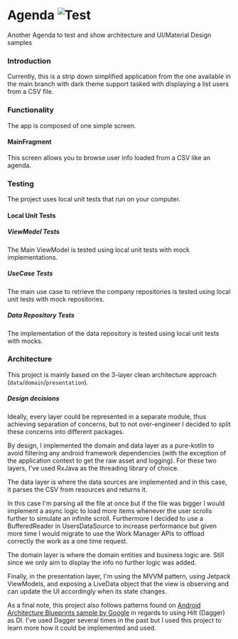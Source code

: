 # Agenda ![Test](https://github.com/GuillemRoca/github-browser-lab/workflows/CI/badge.svg?branch=test/all-about-users&event=push)
Another Agenda to test and show architecture and UI/Material Design samples

### Introduction

Currently, this is a strip down simplified application from the one available in the main branch with dark theme support tasked with displaying a list users from a CSV file.

### Functionality

The app is composed of one simple screen.

#### MainFragment

This screen allows you to browse user info loaded from a CSV like an agenda.

### Testing
The project uses local unit tests that run on your computer.

#### Local Unit Tests

##### ViewModel Tests
The Main ViewModel is tested using local unit tests with mock implementations.

##### UseCase Tests
The main use case to retrieve the company repositories is tested using local unit tests with mock repositories.

##### Data Repository Tests
The implementation of the data repository is tested using local unit tests with mocks.

### Architecture

This project is mainly based on the 3-layer clean architecture approach (`data`/`domain`/`presentation`).

##### Design decisions

Ideally, every layer could be represented in a separate module, thus achieving separation of concerns, but to not over-engineer I decided to split these concerns into different packages.

By design, I implemented the domain and data layer as a pure-kotlin to avoid filtering any android framework dependencies (with the exception of the application context to get the raw asset and logging). For these two layers, I've used RxJava as the threading library of choice.

The data layer is where the data sources are implemented and in this case, it parses the CSV from resources and returns it. 

In this case I'm parsing all the file at once but if the file was bigger I would implement a async logic to load more items whenever the user scrolls further to simulate an infinite scroll. Furthermore I decided to use a BufferedReader in UsersDataSource to increase performance but given more time I would migrate to use the Work Manager APIs to offload correctly the work as a one time request.

The domain layer is where the domain entities and business logic are. Still since we only aim to display the info no further logic was added.

Finally, in the presentation layer, I'm using the MVVM pattern, using Jetpack ViewModels, and exposing a LiveData object that the view is observing and can update the UI accordingly when its state changes.

As a final note, this project also follows patterns found on [Android Architecture Blueprints sample by Google](https://github.com/googlesamples/android-architecture) in regards to using Hilt (Dagger) as DI. I've used Dagger several times in the past but I used this project to learn more how it could be implemented and used.

